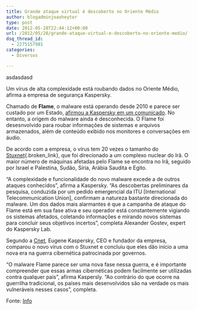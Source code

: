 ```yaml
---
title: Grande ataque virtual é descoberto no Oriente Médio
author: blogadminjoaoheytor
type: post
date: 2012-05-28T22:44:12+00:00
url: /2012/05/28/grande-ataque-virtual-e-descoberto-no-oriente-medio/
dsq_thread_id:
  - 2275157981
categories:
  - Diversos

---
```

asdasdasd

Um vírus de alta complexidade está roubando dados no Oriente Médio, afirma a empresa de segurança Kaspersky.

Chamado de **Flame**, o malware está operando desde 2010 e parece ser custado por um Estado, [afirmou a Kaspersky em um comunicado][1]. No entanto, a origem do malware ainda é desconhecida. O Flame foi desesnvolvido para roubar informações de sistemas e arquivos armazenados, além de conteúdo exibido nos monitores e conversações em áudio.

De acordo com a empresa, o vírus tem 20 vezes o tamanho do [Stuxnet][2]{.broken_link}, que foi direcionado a um complexo nuclear do Irã. O maior número de máquinas afetadas pelo Flame se encontra no Irã, seguido por Israel e Palestina, Sudão, Síria, Arábia Saudita e Egito.

“A complexidade e funcionalidade do novo malware excede a de outros ataques conhecidos”, afirma a Kaspersky. “As descobertas preliminares da pesquisa, conduzida por um pedido emergencial da ITU [International Telecommunication Union], confirmam a natureza bastante direcionada do malware. Um dos dados mais alarmantes é que a campanha de ataque do Flame está em sua fase ativa e seu operador está constantemente vigiando os sistemas afetados, coletando informações e mirando novos sistemas para concluir seus objetivos incertos”, completa Alexander Gostev, expert do Kaspersky Lab.

Segundo a [Cnet][3], Eugene Kaspersky, CEO e fundador da empresa, comparou o novo vírus com o Stuxnet e concluiu que eles dão início a uma nova era na guerra cibernética patrocinada por governos.

“O malware Flame parece ser uma nova fase nessa guerra, e é importante compreender que essas armas cibernéticas podem facilmente ser utilizadas contra qualquer país”, afirma Kaspersly. “Ao contrário do que ocorre na guerrilha tradicional, os países mais desenvolvidos são na verdade os mais vulneráveis nesses casos”, completa.

Fonte: <a href="http://info.abril.com.br/noticias/seguranca/grande-ataque-virtual-e-descoberto-no-oriente-medio-28052012-27.shl" target="_blank" class="broken_link">Info</a>

 [1]: http://www.kitguru.net/channel/taps/kaspersky-discover-huge-cyberattack-flame/
 [2]: http://info.abril.com.br/noticias/seguranca/stuxnet-pode-virar-nova-ameaca-diz-eua-28072011-33.shl
 [3]: http://news.cnet.com/8301-1009_3-57442473-83/massive-targeted-cyber-attack-in-middle-east-uncovered/